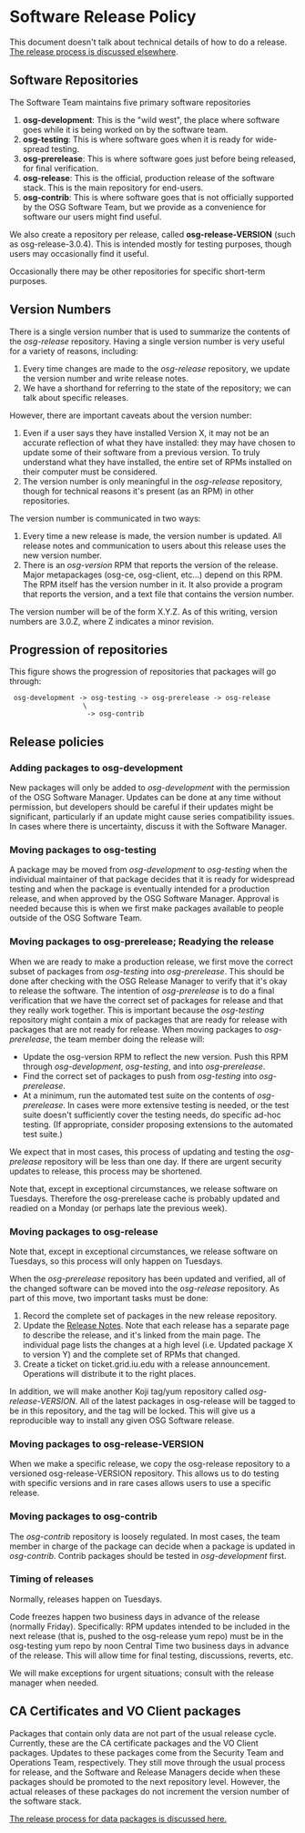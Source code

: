 Software Release Policy
=======================

This document doesn't talk about technical details of how to do a release. [The release process is discussed elsewhere](../release/cut-sw-release/).

Software Repositories
---------------------

The Software Team maintains five primary software repositories

1.  **osg-development**: This is the "wild west", the place where software goes while it is being worked on by the software team.
2.  **osg-testing**: This is where software goes when it is ready for wide-spread testing.
3.  **osg-prerelease**: This is where software goes just before being released, for final verification.
4.  **osg-release**: This is the official, production release of the software stack. This is the main repository for end-users.
5.  **osg-contrib**: This is where software goes that is not officially supported by the OSG Software Team, but we provide as a convenience for software our users might find useful.

We also create a repository per release, called **osg-release-VERSION** (such as osg-release-3.0.4). This is intended mostly for testing purposes, though users may occasionally find it useful.

Occasionally there may be other repositories for specific short-term purposes.

Version Numbers
---------------

There is a single version number that is used to summarize the contents of the *osg-release* repository. Having a single version number is very useful for a variety of reasons, including:

1.  Every time changes are made to the *osg-release* repository, we update the version number and write release notes.
2.  We have a shorthand for referring to the state of the repository; we can talk about specific releases.

However, there are important caveats about the version number:

1.  Even if a user says they have installed Version X, it may not be an accurate reflection of what they have installed: they may have chosen to update some of their software from a previous version. To truly understand what they have installed, the entire set of RPMs installed on their computer must be considered.
2.  The version number is only meaningful in the *osg-release* repository, though for technical reasons it's present (as an RPM) in other repositories.

The version number is communicated in two ways:

1.  Every time a new release is made, the version number is updated. All release notes and communication to users about this release uses the new version number.
2.  There is an *osg-version* RPM that reports the version of the release. Major metapackages (osg-ce, osg-client, etc...) depend on this RPM. The RPM itself has the version number in it. It also provide a program that reports the version, and a text file that contains the version number.

The version number will be of the form X.Y.Z. As of this writing, version numbers are 3.0.Z, where Z indicates a minor revision.

Progression of repositories
---------------------------

This figure shows the progression of repositories that packages will go through:

     osg-development -> osg-testing -> osg-prerelease -> osg-release
                      \
                       -> osg-contrib

Release policies
----------------

### Adding packages to osg-development

New packages will only be added to *osg-development* with the permission of the OSG Software Manager. Updates can be done at any time without permission, but developers should be careful if their updates might be significant, particularly if an update might cause series compatibility issues. In cases where there is uncertainty, discuss it with the Software Manager.

### Moving packages to osg-testing

A package may be moved from *osg-development* to *osg-testing* when the individual maintainer of that package decides that it is ready for widespread testing and when the package is eventually intended for a production release, and when approved by the OSG Software Manager. Approval is needed because this is when we first make packages available to people outside of the OSG Software Team.

### Moving packages to osg-prerelease; Readying the release

When we are ready to make a production release, we first move the correct subset of packages from *osg-testing* into *osg-prerelease*. This should be done after checking with the OSG Release Manager to verify that it's okay to release the software. The intention of *osg-prerelease* is to do a final verification that we have the correct set of packages for release and that they really work together. This is important because the *osg-testing* repository might contain a mix of packages that are ready for release with packages that are not ready for release. When moving packages to *osg-prerelease*, the team member doing the release will:

-   Update the osg-version RPM to reflect the new version. Push this RPM through *osg-development*, *osg-testing*, and into *osg-prerelease*.
-   Find the correct set of packages to push from *osg-testing* into *osg-prerelease*.
-   At a minimum, run the automated test suite on the contents of *osg-prerelease*. In cases were more extensive testing is needed, or the test suite doesn't sufficiently cover the testing needs, do specific ad-hoc testing. (If appropriate, consider proposing extensions to the automated test suite.)

We expect that in most cases, this process of updating and testing the *osg-prelease* repository will be less than one day. If there are urgent security updates to release, this process may be shortened.

Note that, except in exceptional circumstances, we release software on Tuesdays. Therefore the osg-prerelease cache is probably updated and readied on a Monday (or perhaps late the previous week).

### Moving packages to osg-release

Note that, except in exceptional circumstances, we release software on Tuesdays, so this process will only happen on Tuesdays.

When the *osg-prerelease* repository has been updated and verified, all of the changed software can be moved into the *osg-release* repository. As part of this move, two important tasks must be done:

1.  Record the complete set of packages in the new release repository.
2.  Update the [Release Notes](https://twiki.opensciencegrid.org/bin/view/Documentation/Release3/ReleaseNotes). Note that each release has a separate page to describe the release, and it's linked from the main page. The individual page lists the changes at a high level (i.e. Updated package X to version Y) and the complete set of RPMs that changed.
3.  Create a ticket on ticket.grid.iu.edu with a release announcement. Operations will distribute it to the right places.

In addition, we will make another Koji tag/yum repository called *osg-release-VERSION*. All of the latest packages in osg-release will be tagged to be in this repository, and the tag will be locked. This will give us a reproducible way to install any given OSG Software release.

### Moving packages to osg-release-VERSION

When we make a specific release, we copy the osg-release repository to a versioned osg-release-VERSION repository. This allows us to do testing with specific versions and in rare cases allows users to use a specific release.

### Moving packages to osg-contrib

The *osg-contrib* repository is loosely regulated. In most cases, the team member in charge of the package can decide when a package is updated in *osg-contrib*. Contrib packages should be tested in *osg-development* first.

### Timing of releases

Normally, releases happen on Tuesdays.

Code freezes happen two business days in advance of the release (normally Friday). Specifically: RPM updates intended to be included in the next release (that is, pushed to the osg-release yum repo) must be in the osg-testing yum repo by noon Central Time two business days in advance of the release. This will allow time for final testing, discussions, reverts, etc.

We will make exceptions for urgent situations; consult with the release manager when needed.

CA Certificates and VO Client packages
--------------------------------------

Packages that contain only data are not part of the usual release cycle.
Currently, these are the CA certificate packages and the VO Client packages.
Updates to these packages come from the Security Team and Operations Team, respectively.
They still move through the usual process for release, and the Software and Release Managers decide when these packages should be promoted to the next repository level.
However, the actual releases of these packages do not increment the version number of the software stack.

[The release process for data packages is discussed here.](../release/cut-data-release/)


